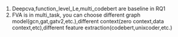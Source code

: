 1. Deepcva,function_level_Le,multi_codebert are baseline in RQ1
2. FVA is in multi_task, you can choose different graph model(gcn,gat,gatv2,etc.),different context(zero context,data context,etc),different feature extraction(codebert,unixcoder,etc.)
